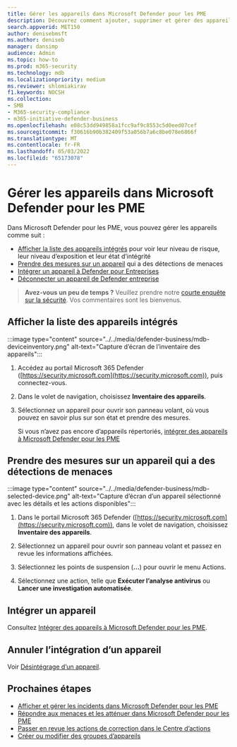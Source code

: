 ```yaml
---
title: Gérer les appareils dans Microsoft Defender pour les PME
description: Découvrez comment ajouter, supprimer et gérer des appareils dans Defender entreprise, endpoint protection pour les petites et moyennes entreprises.
search.appverid: MET150
author: denisebmsft
ms.author: deniseb
manager: dansimp
audience: Admin
ms.topic: how-to
ms.prod: m365-security
ms.technology: mdb
ms.localizationpriority: medium
ms.reviewer: shlomiakirav
f1.keywords: NOCSH
ms.collection:
- SMB
- M365-security-compliance
- m365-initiative-defender-business
ms.openlocfilehash: e08c53dd949858a1fcc9af9c8553c5d0eed07cef
ms.sourcegitcommit: f30616b90b382409f53a056b7a6c8be078e6866f
ms.translationtype: MT
ms.contentlocale: fr-FR
ms.lasthandoff: 05/03/2022
ms.locfileid: "65173078"
---
```

# <a name="manage-devices-in-microsoft-defender-for-business"></a>Gérer les appareils dans Microsoft Defender pour les PME

Dans Microsoft Defender pour les PME, vous pouvez gérer les appareils comme suit :

- [Afficher la liste des appareils intégrés](#view-the-list-of-onboarded-devices) pour voir leur niveau de risque, leur niveau d’exposition et leur état d’intégrité
- [Prendre des mesures sur un appareil](#take-action-on-a-device-that-has-threat-detections) qui a des détections de menaces
- [Intégrer un appareil à Defender pour Entreprises](#onboard-a-device)  
- [Déconnecter un appareil de Defender entreprise](#offboard-a-device)

>
> **Avez-vous un peu de temps ?**
> Veuillez prendre notre <a href="https://microsoft.qualtrics.com/jfe/form/SV_0JPjTPHGEWTQr4y" target="_blank">courte enquête sur la sécurité</a>. Vos commentaires sont les bienvenus.
>

## <a name="view-the-list-of-onboarded-devices"></a>Afficher la liste des appareils intégrés

:::image type="content" source="../../media/defender-business/mdb-deviceinventory.png" alt-text="Capture d’écran de l’inventaire des appareils":::

1. Accédez au portail Microsoft 365 Defender ([https://security.microsoft.com](https://security.microsoft.com)), puis connectez-vous.

2. Dans le volet de navigation, choisissez **Inventaire des appareils**.

3. Sélectionnez un appareil pour ouvrir son panneau volant, où vous pouvez en savoir plus sur son état et prendre des mesures. 

   Si vous n’avez pas encore d’appareils répertoriés, [intégrer des appareils à Microsoft Defender pour les PME](mdb-onboard-devices.md)

## <a name="take-action-on-a-device-that-has-threat-detections"></a>Prendre des mesures sur un appareil qui a des détections de menaces

:::image type="content" source="../../media/defender-business/mdb-selected-device.png" alt-text="Capture d’écran d’un appareil sélectionné avec les détails et les actions disponibles":::

1. Dans le portail Microsoft 365 Defender ([https://security.microsoft.com](https://security.microsoft.com)), dans le volet de navigation, choisissez **Inventaire des appareils**. 

2. Sélectionnez un appareil pour ouvrir son panneau volant et passez en revue les informations affichées.

3. Sélectionnez les points de suspension (**...**) pour ouvrir le menu Actions. 

4. Sélectionnez une action, telle que **Exécuter l’analyse antivirus** ou **Lancer une investigation automatisée**. 

## <a name="onboard-a-device"></a>Intégrer un appareil

Consultez [Intégrer des appareils à Microsoft Defender pour les PME](mdb-onboard-devices.md).

## <a name="offboard-a-device"></a>Annuler l’intégration d’un appareil

Voir [Désintégrage d’un appareil](mdb-offboard-devices.md).

## <a name="next-steps"></a>Prochaines étapes

- [Afficher et gérer les incidents dans Microsoft Defender pour les PME](mdb-view-manage-incidents.md)
- [Répondre aux menaces et les atténuer dans Microsoft Defender pour les PME](mdb-respond-mitigate-threats.md)
- [Passer en revue les actions de correction dans le Centre d’actions](mdb-review-remediation-actions.md)
- [Créer ou modifier des groupes d’appareils](mdb-create-edit-device-groups.md)